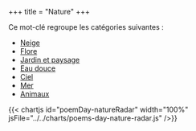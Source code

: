 +++
title = "Nature"
+++

Ce mot-clé regroupe les catégories suivantes :

- [Neige](/categories/neige)
- [Flore](/categories/flore)
- [Jardin et paysage](/categories/jardin-et-paysage)
- [Eau douce](/categories/eau-douce)
- [Ciel](/categories/ciel)
- [Mer](/categories/mer)
- [Animaux](/categories/animaux)

{{< chartjs id="poemDay-natureRadar" width="100%" jsFile="../../charts/poems-day-nature-radar.js" />}}